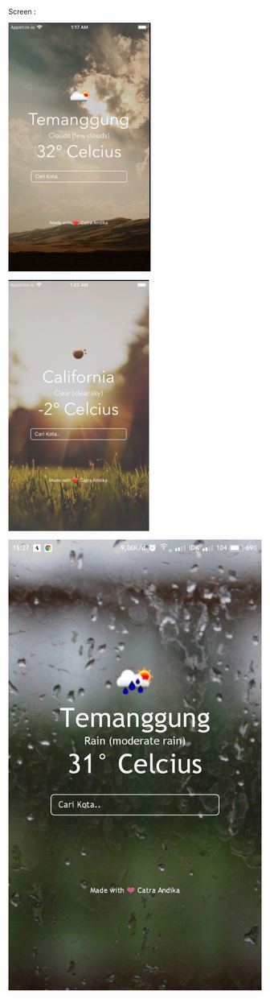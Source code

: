 Screen :


![Screen-1](https://github.com/ctrndk/OpenWeather/blob/master/ss1.png)




![Screen-2](https://github.com/ctrndk/OpenWeather/blob/master/ss2.png)




![Screen-3](https://github.com/ctrndk/OpenWeather/blob/master/ss3.jpg)
